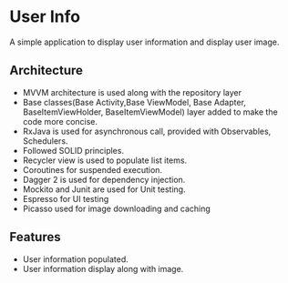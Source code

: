 # User Info

A simple application to display user information and display user image. 

## Architecture 

 * MVVM architecture is used along with the repository layer
 * Base classes(Base Activity,Base ViewModel, Base Adapter, BaseItemViewHolder, BaseItemViewModel) layer added to make the code more concise.
 * RxJava is used for asynchronous call, provided with Observables, Schedulers.
 * Followed SOLID principles.
 * Recycler view is used to populate list items.
 * Coroutines for suspended execution.
 * Dagger 2 is used for dependency injection.
 * Mockito and Junit are used for Unit testing.
 * Espresso for UI testing
 * Picasso used for image downloading and caching

## Features
 
 * User information populated.
 * User information display along with image.